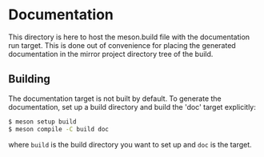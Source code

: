 # Documentation

This directory is here to host the meson.build file with the documentation run
target. This is done out of convenience for placing the generated documentation
in the mirror project directory tree of the build.

## Building

The documentation target is not built by default. To generate the documentation,
set up a build directory and build the 'doc' target explicitly:

```bash
$ meson setup build
$ meson compile -C build doc
```

where `build` is the build directory you want to set up and `doc` is the target.
